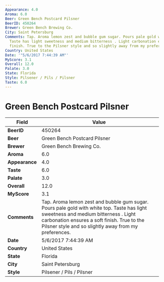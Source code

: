 ```yaml
---
Appearance: 4.0
Aroma: 6.0
Beer: Green Bench Postcard Pilsner
BeerID: 450264
Brewer: Green Bench Brewing Co.
City: Saint Petersburg
Comments: Tap. Aroma lemon zest and bubble gum sugar. Pours pale gold with white top.
  Taste has light sweetness and medium bitterness . Light carbonation ensures a soft
  finish. True to the Pilsner style and so slightly away from my preferences.
Country: United States
Date: '"5/6/2017 7:44:39 AM"'
MyScore: 3.1
Overall: 12.0
Palate: 3.0
State: Florida
Style: Pilsener / Pils / Pilsner
Taste: 6.0
---
```


# Green Bench Postcard Pilsner

| Field         | Value |
|---------------|-------|
| **BeerID** | 450264 |
| **Beer** | Green Bench Postcard Pilsner |
| **Brewer** | Green Bench Brewing Co. |
| **Aroma** | 6.0 |
| **Appearance** | 4.0 |
| **Taste** | 6.0 |
| **Palate** | 3.0 |
| **Overall** | 12.0 |
| **MyScore** | 3.1 |
| **Comments** | Tap. Aroma lemon zest and bubble gum sugar. Pours pale gold with white top. Taste has light sweetness and medium bitterness . Light carbonation ensures a soft finish. True to the Pilsner style and so slightly away from my preferences. |
| **Date** | 5/6/2017 7:44:39 AM |
| **Country** | United States |
| **State** | Florida |
| **City** | Saint Petersburg |
| **Style** | Pilsener / Pils / Pilsner |
